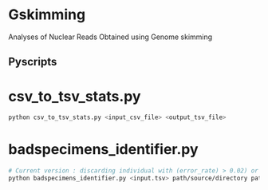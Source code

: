 # Gskimming
 Analyses of Nuclear Reads Obtained using Genome skimming





## Pyscripts


# csv_to_tsv_stats.py
```bash
python csv_to_tsv_stats.py <input_csv_file> <output_tsv_file>
```

# badspecimens_identifier.py
```bash
# Current version : discarding individual with (error_rate) > 0.02) or (read_length != 'NA' and int(read_length) < 100)
python badspecimens_identifier.py <input.tsv> path/source/directory path/destination/directory
```



